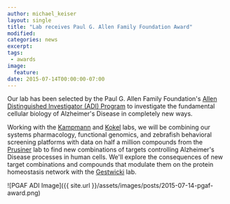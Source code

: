 ```yaml
---
author: michael_keiser
layout: single
title: "Lab receives Paul G. Allen Family Foundation Award"
modified:
categories: news
excerpt:
tags:
 - awards
image:
  feature:
date: 2015-07-14T00:00:00-07:00
---
```


Our lab has been selected by the Paul G. Allen Family Foundation's [Allen Distinguished Investigator (ADI) Program](http://www.pgafamilyfoundation.org/programs/investigators-fellows/key-initiative/adi-alzheimers-disease-research) to investigate the fundamental cellular biology of Alzheimer's Disease in completely new ways.

Working with the [Kampmann](http://kampmannlab.ucsf.edu/) and [Kokel](http://kokellab.com) labs, we will be combining our systems pharmacology, functional genomics, and zebrafish behavioral screening platforms with data on half a million compounds from the [Prusiner](http://ind.ucsf.edu/ind/aboutus/faculty/prusiners) lab to find new combinations of targets controlling Alzheimer's Disease processes in human cells. We'll explore the consequences of new target combinations and compounds that modulate them on the protein homeostasis network with the [Gestwicki](http://gestwickilab.ucsf.edu/) lab.

![PGAF ADI Image]({{ site.url }}/assets/images/posts/2015-07-14-pgaf-award.png)